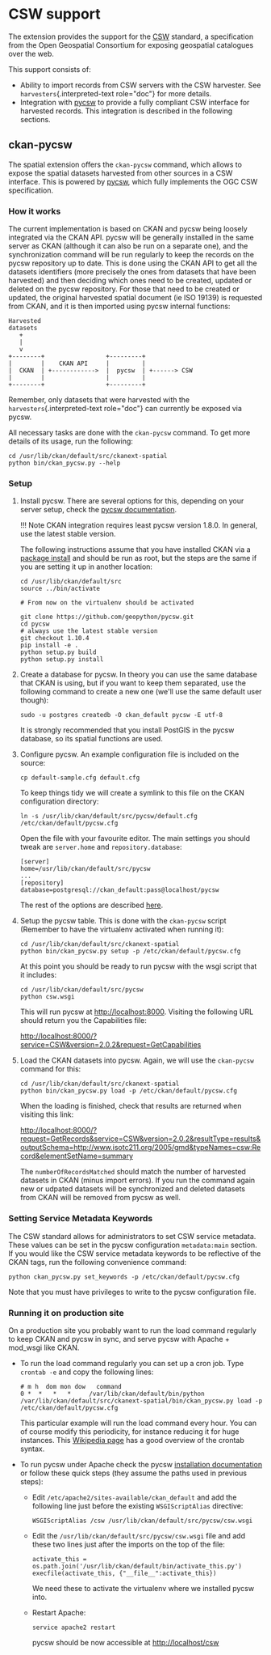 # CSW support

The extension provides the support for the
[CSW](http://www.opengeospatial.org/standards/cat) standard, a
specification from the Open Geospatial Consortium for exposing
geospatial catalogues over the web.

This support consists of:

-   Ability to import records from CSW servers with the CSW harvester.
    See `harvesters`{.interpreted-text role="doc"} for more details.
-   Integration with [pycsw](http://pycsw.org) to provide a fully
    compliant CSW interface for harvested records. This integration is
    described in the following sections.

## ckan-pycsw

The spatial extension offers the `ckan-pycsw` command, which allows to
expose the spatial datasets harvested from other sources in a CSW
interface. This is powered by [pycsw](http://pycsw.org), which fully
implements the OGC CSW specification.

### How it works

The current implementation is based on CKAN and pycsw being loosely
integrated via the CKAN API. pycsw will be generally installed in the
same server as CKAN (although it can also be run on a separate one), and
the synchronization command will be run regularly to keep the records on
the pycsw repository up to date. This is done using the CKAN API to get
all the datasets identifiers (more precisely the ones from datasets that
have been harvested) and then deciding which ones need to be created,
updated or deleted on the pycsw repository. For those that need to be
created or updated, the original harvested spatial document (ie ISO
19139) is requested from CKAN, and it is then imported using pycsw
internal functions:

    Harvested
    datasets
       +
       |
       v
    +--------+                 +---------+
    |        |    CKAN API     |         |
    |  CKAN  | +------------>  |  pycsw  | +------> CSW
    |        |                 |         |
    +--------+                 +---------+

Remember, only datasets that were harvested with the
`harvesters`{.interpreted-text role="doc"} can currently be exposed via
pycsw.

All necessary tasks are done with the `ckan-pycsw` command. To get more
details of its usage, run the following:

    cd /usr/lib/ckan/default/src/ckanext-spatial
    python bin/ckan_pycsw.py --help

### Setup

1.  Install pycsw. There are several options for this, depending on your
    server setup, check the [pycsw
    documentation](http://docs.pycsw.org/en/latest/installation.html).

    !!! Note
        CKAN integration requires least pycsw version 1.8.0. In general, use
        the latest stable version.

    The following instructions assume that you have installed CKAN via a
    [package
    install](http://docs.ckan.org/en/latest/install-from-package.html)
    and should be run as root, but the steps are the same if you are
    setting it up in another location:

        cd /usr/lib/ckan/default/src
        source ../bin/activate

        # From now on the virtualenv should be activated

        git clone https://github.com/geopython/pycsw.git
        cd pycsw
        # always use the latest stable version
        git checkout 1.10.4
        pip install -e .
        python setup.py build
        python setup.py install

2.  Create a database for pycsw. In theory you can use the same database
    that CKAN is using, but if you want to keep them separated, use the
    following command to create a new one (we\'ll use the same default
    user though):

        sudo -u postgres createdb -O ckan_default pycsw -E utf-8

    It is strongly recommended that you install PostGIS in the pycsw
    database, so its spatial functions are used.

3.  Configure pycsw. An example configuration file is included on the
    source:

        cp default-sample.cfg default.cfg

    To keep things tidy we will create a symlink to this file on the
    CKAN configuration directory:

        ln -s /usr/lib/ckan/default/src/pycsw/default.cfg /etc/ckan/default/pycsw.cfg

    Open the file with your favourite editor. The main settings you
    should tweak are `server.home` and `repository.database`:

        [server]
        home=/usr/lib/ckan/default/src/pycsw
        ...
        [repository]
        database=postgresql://ckan_default:pass@localhost/pycsw

    The rest of the options are described
    [here](http://docs.pycsw.org/en/latest/configuration.html).

4.  Setup the pycsw table. This is done with the `ckan-pycsw` script
    (Remember to have the virtualenv activated when running it):

        cd /usr/lib/ckan/default/src/ckanext-spatial
        python bin/ckan_pycsw.py setup -p /etc/ckan/default/pycsw.cfg

    At this point you should be ready to run pycsw with the wsgi script
    that it includes:

        cd /usr/lib/ckan/default/src/pycsw
        python csw.wsgi

    This will run pycsw at <http://localhost:8000>. Visiting the
    following URL should return you the Capabilities file:

    <http://localhost:8000/?service=CSW&version=2.0.2&request=GetCapabilities>

5.  Load the CKAN datasets into pycsw. Again, we will use the
    `ckan-pycsw` command for this:

        cd /usr/lib/ckan/default/src/ckanext-spatial
        python bin/ckan_pycsw.py load -p /etc/ckan/default/pycsw.cfg

    When the loading is finished, check that results are returned when
    visiting this link:

    <http://localhost:8000/?request=GetRecords&service=CSW&version=2.0.2&resultType=results&outputSchema=http://www.isotc211.org/2005/gmd&typeNames=csw:Record&elementSetName=summary>

    The `numberOfRecordsMatched` should match the number of harvested
    datasets in CKAN (minus import errors). If you run the command again
    new or udpated datasets will be synchronized and deleted datasets
    from CKAN will be removed from pycsw as well.

### Setting Service Metadata Keywords

The CSW standard allows for administrators to set CSW service metadata.
These values can be set in the pycsw configuration `metadata:main`
section. If you would like the CSW service metadata keywords to be
reflective of the CKAN tags, run the following convenience command:

    python ckan_pycsw.py set_keywords -p /etc/ckan/default/pycsw.cfg

Note that you must have privileges to write to the pycsw configuration
file.

### Running it on production site

On a production site you probably want to run the load command regularly
to keep CKAN and pycsw in sync, and serve pycsw with Apache + mod_wsgi
like CKAN.

-   To run the load command regularly you can set up a cron job. Type
    `crontab -e` and copy the following lines:

        # m h  dom mon dow   command
        0 *  *   *   *     /var/lib/ckan/default/bin/python /var/lib/ckan/default/src/ckanext-spatial/bin/ckan_pycsw.py load -p /etc/ckan/default/pycsw.cfg

    This particular example will run the load command every hour. You
    can of course modify this periodicity, for instance reducing it for
    huge instances. This [Wikipedia
    page](http://en.wikipedia.org/wiki/Cron#CRON_expression) has a good
    overview of the crontab syntax.

-   To run pycsw under Apache check the pycsw [installation
    documentation](http://docs.pycsw.org/en/latest/installation.html#running-on-wsgi)
    or follow these quick steps (they assume the paths used in previous
    steps):

    -   Edit `/etc/apache2/sites-available/ckan_default` and add the
        following line just before the existing `WSGIScriptAlias`
        directive:

            WSGIScriptAlias /csw /usr/lib/ckan/default/src/pycsw/csw.wsgi

    -   Edit the `/usr/lib/ckan/default/src/pycsw/csw.wsgi` file and add
        these two lines just after the imports on the top of the file:

            activate_this = os.path.join('/usr/lib/ckan/default/bin/activate_this.py')
            execfile(activate_this, {"__file__":activate_this})

        We need these to activate the virtualenv where we installed
        pycsw into.

    -   Restart Apache:

            service apache2 restart

        pycsw should be now accessible at <http://localhost/csw>
